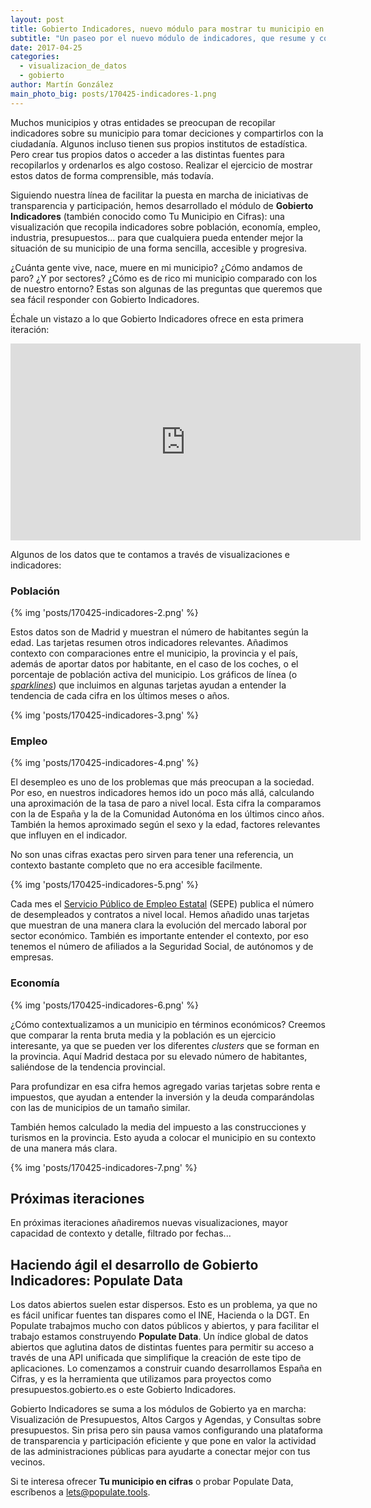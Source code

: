 ```yaml
---
layout: post
title: Gobierto Indicadores, nuevo módulo para mostrar tu municipio en cifras
subtitle: "Un paseo por el nuevo módulo de indicadores, que resume y contextualiza los datos abiertos de población, empleo y economía"
date: 2017-04-25
categories:
  - visualizacion_de_datos
  - gobierto
author: Martín González
main_photo_big: posts/170425-indicadores-1.png
---
```


Muchos municipios y otras entidades se preocupan de recopilar indicadores sobre su municipio para tomar deciciones y compartirlos con la ciudadanía. Algunos incluso tienen sus propios institutos de estadística. Pero crear tus propios datos o acceder a las distintas fuentes para recopilarlos y ordenarlos es algo costoso. Realizar el ejercicio de mostrar estos datos de forma comprensible, más todavía.

Siguiendo nuestra línea de facilitar la puesta en marcha de iniciativas de transparencia y participación, hemos desarrollado el módulo de **Gobierto Indicadores** (también conocido como Tu Municipio en Cifras): una visualización que recopila indicadores sobre población, economía, empleo, industria, presupuestos... para que cualquiera pueda entender mejor la situación de su municipio de una forma sencilla, accesible y progresiva.

¿Cuánta gente vive, nace, muere en mi municipio? ¿Cómo andamos de paro? ¿Y por sectores? ¿Cómo es de rico mi municipio comparado con los de nuestro entorno? Estas son algunas de las preguntas que queremos que sea fácil responder con Gobierto Indicadores.  

Échale un vistazo a lo que Gobierto Indicadores ofrece en esta primera iteración:

<div class="video_wrapper">
  <iframe width="560" height="315" src="https://www.youtube.com/embed/nzKvoI1xLXA" frameborder="0" allowfullscreen></iframe>
</div>

Algunos de los datos que te contamos a través de visualizaciones e indicadores:

### Población

{% img 'posts/170425-indicadores-2.png' %}

Estos datos son de Madrid y muestran el número de habitantes según la edad. Las tarjetas resumen otros indicadores relevantes. Añadimos contexto con comparaciones entre el municipio, la provincia y el país, además de aportar datos por habitante, en el caso de los coches, o el porcentaje de población activa del municipio. Los gráficos de línea (o [_sparklines_](https://en.wikipedia.org/wiki/Sparkline)) que incluimos en algunas tarjetas ayudan a entender la tendencia de cada cifra en los últimos meses o años.

{% img 'posts/170425-indicadores-3.png' %}

### Empleo
{% img 'posts/170425-indicadores-4.png' %}

El desempleo es uno de los problemas que más preocupan a la sociedad. Por eso, en nuestros indicadores hemos ido un poco más allá, calculando una aproximación de la tasa de paro a nivel local. Esta cifra la comparamos con la de España y la de la Comunidad Autonóma en los últimos cinco años. También la hemos aproximado según el sexo y la edad, factores relevantes que influyen en el indicador.

No son unas cifras exactas pero sirven para tener una referencia, un contexto bastante completo que no era accesible facilmente.

{% img 'posts/170425-indicadores-5.png' %}

Cada mes el [Servicio Público de Empleo Estatal](https://www.sepe.es/) (SEPE) publica el número de desempleados y contratos a nivel local. Hemos añadido unas tarjetas que muestran de una manera clara la evolución del mercado laboral por sector económico. También es importante entender el contexto, por eso tenemos el número de afiliados a la Seguridad Social, de autónomos y de empresas.

### Economía
{% img 'posts/170425-indicadores-6.png' %}

¿Cómo contextualizamos a un municipio en términos económicos? Creemos que comparar la renta bruta media y la población es un ejercicio interesante, ya que se pueden ver los diferentes _clusters_ que se forman en la provincia. Aquí Madrid destaca por su elevado número de habitantes, saliéndose de la tendencia provincial.

Para profundizar en esa cifra hemos agregado varias tarjetas sobre renta e impuestos, que ayudan a entender la inversión y la deuda comparándolas con las de municipios de un tamaño similar.

También hemos calculado la media del impuesto a las construcciones y turismos en la provincia. Esto ayuda a colocar el municipio en su contexto de una manera más clara.

{% img 'posts/170425-indicadores-7.png' %}

## Próximas iteraciones

En próximas iteraciones añadiremos nuevas visualizaciones, mayor capacidad de contexto y detalle, filtrado por fechas...

## Haciendo ágil el desarrollo de Gobierto Indicadores: Populate Data

Los datos abiertos suelen estar dispersos. Esto es un problema, ya que no es fácil unificar fuentes tan dispares como el INE, Hacienda o la DGT. En Populate trabajmos mucho con datos públicos y abiertos, y para facilitar el trabajo estamos construyendo **Populate Data**. Un índice global de datos abiertos que aglutina datos de distintas fuentes para permitir su acceso a través de una API unificada que simplifique la creación de este tipo de aplicaciones. Lo comenzamos a construir cuando desarrollamos España en Cifras, y es la herramienta que utilizamos para proyectos como presupuestos.gobierto.es o este Gobierto Indicadores.

Gobierto Indicadores se suma a los módulos de Gobierto ya en marcha: Visualización de Presupuestos, Altos Cargos y Agendas, y Consultas sobre presupuestos. Sin prisa pero sin pausa vamos configurando una plataforma de transparencia y participación eficiente y que pone en valor la actividad de las administraciones públicas para ayudarte a conectar mejor con tus vecinos.  

Si te interesa ofrecer **Tu municipio en cifras** o probar Populate Data, escríbenos a [lets@populate.tools](mailto:lets@populate.tools).
